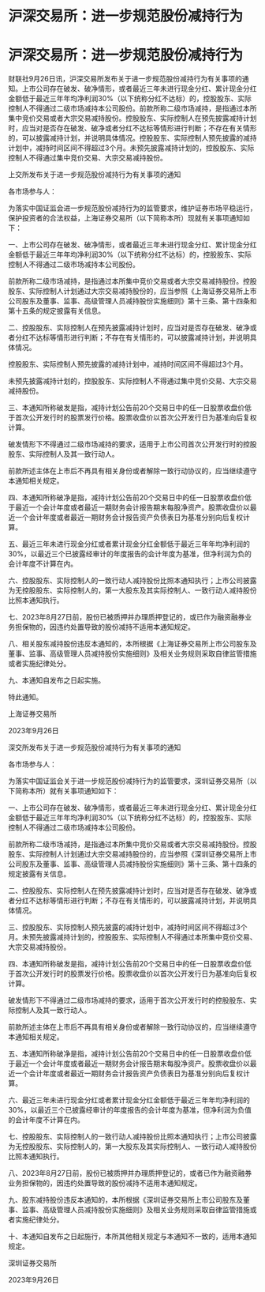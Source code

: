# 沪深交易所：进一步规范股份减持行为

# 沪深交易所：进一步规范股份减持行为

财联社9月26日讯，沪深交易所发布关于进一步规范股份减持行为有关事项的通知。上市公司存在破发、破净情形，或者最近三年未进行现金分红、累计现金分红金额低于最近三年年均净利润30%（以下统称分红不达标）的，控股股东、实际控制人不得通过二级市场减持本公司股份。前款所称二级市场减持，是指通过本所集中竞价交易或者大宗交易减持股份。控股股东、实际控制人在预先披露减持计划时，应当对是否存在破发、破净或者分红不达标等情形进行判断；不存在有关情形的，可以披露减持计划，并说明具体情况。控股股东、实际控制人预先披露的减持计划中，减持时间区间不得超过3个月。未预先披露减持计划的，控股股东、实际控制人不得通过集中竞价交易、大宗交易减持股份。

上交所发布关于进一步规范股份减持行为有关事项的通知

各市场参与人：

为落实中国证监会进一步规范股份减持行为的监管要求，维护证券市场平稳运行，保护投资者的合法权益，上海证券交易所（以下简称本所）现就有关事项通知如下：

一、上市公司存在破发、破净情形，或者最近三年未进行现金分红、累计现金分红金额低于最近三年年均净利润30%（以下统称分红不达标）的，控股股东、实际控制人不得通过二级市场减持本公司股份。

前款所称二级市场减持，是指通过本所集中竞价交易或者大宗交易减持股份。控股股东、实际控制人计划通过大宗交易减持股份的，应当参照《上海证券交易所上市公司股东及董事、监事、高级管理人员减持股份实施细则》第十三条、第十四条和第十五条的规定披露有关信息。

二、控股股东、实际控制人在预先披露减持计划时，应当对是否存在破发、破净或者分红不达标等情形进行判断；不存在有关情形的，可以披露减持计划，并说明具体情况。

控股股东、实际控制人预先披露的减持计划中，减持时间区间不得超过3个月。

未预先披露减持计划的，控股股东、实际控制人不得通过集中竞价交易、大宗交易减持股份。

三、本通知所称破发是指，减持计划公告前20个交易日中的任一日股票收盘价低于首次公开发行时的股票发行价格。股票收盘价以首次公开发行日为基准向后复权计算。

破发情形下不得通过二级市场减持的要求，适用于上市公司首次公开发行时的控股股东、实际控制人及其一致行动人。

前款所述主体在上市后不再具有相关身份或者解除一致行动协议的，应当继续遵守本通知相关规定。

四、本通知所称破净是指，减持计划公告前20个交易日中的任一日股票收盘价低于最近一个会计年度或者最近一期财务会计报告期末每股净资产。股票收盘价以最近一个会计年度或者最近一期财务会计报告资产负债表日为基准分别向后复权计算。

五、最近三年未进行现金分红或者累计现金分红金额低于最近三年年均净利润的30%，以最近三个已披露经审计的年度报告的会计年度为基准，但净利润为负的会计年度不计算在内。

六、控股股东、实际控制人的一致行动人减持股份比照本通知执行；上市公司披露为无控股股东、实际控制人的，第一大股东及其实际控制人、一致行动人减持股份比照本通知执行。

七、2023年8月27日前，股份已被质押并办理质押登记的，或已作为融资融券业务担保物的，因违约处置导致的股份减持不适用本通知规定。

八、相关股东减持股份违反本通知的，本所根据《上海证券交易所上市公司股东及董事、监事、高级管理人员减持股份实施细则》及相关业务规则采取自律监管措施或者实施纪律处分。

九、本通知自发布之日起实施。

特此通知。

上海证券交易所

2023年9月26日

深交所发布关于进一步规范股份减持行为有关事项的通知

各市场参与人：

为落实中国证监会关于进一步规范股份减持行为的监管要求，深圳证券交易所（以下简称本所）就有关事项通知如下：

一、上市公司存在破发、破净情形，或者最近三年未进行现金分红、累计现金分红金额低于最近三年年均净利润30%（以下统称分红不达标）的，控股股东、实际控制人不得通过二级市场减持本公司股份。

前款所称二级市场减持，是指通过本所集中竞价交易或者大宗交易减持股份。控股股东、实际控制人计划通过大宗交易减持股份的，应当参照《深圳证券交易所上市公司股东及董事、监事、高级管理人员减持股份实施细则》第十三条、第十四条的规定披露有关信息。

二、控股股东、实际控制人在预先披露减持计划时，应当对是否存在破发、破净或者分红不达标等情形进行判断；不存在有关情形的，可以披露减持计划，并说明具体情况。

三、控股股东、实际控制人预先披露的减持计划中，减持时间区间不得超过3个月。未预先披露减持计划的，控股股东、实际控制人不得通过本所集中竞价交易、大宗交易减持股份。

四、本通知所称破发是指，减持计划公告前20个交易日中的任一日股票收盘价低于首次公开发行时的股票发行价格。股票收盘价以首次公开发行日为基准向后复权计算。

破发情形下不得通过二级市场减持的要求，适用于首次公开发行时的控股股东、实际控制人及其一致行动人。

前款所述主体在上市后不再具有相关身份或者解除一致行动协议的，应当继续遵守本通知相关规定。

五、本通知所称破净是指，减持计划公告前20个交易日中的任一日股票收盘价低于最近一个会计年度或者最近一期财务会计报告期末每股净资产。股票收盘价以最近一个会计年度或者最近一期财务会计报告资产负债表日为基准分别向后复权计算。

六、最近三年未进行现金分红或者累计现金分红金额低于最近三年年均净利润的30%，以最近三个已披露经审计的年度报告的会计年度为基准，但净利润为负值的会计年度不计算在内。

七、控股股东、实际控制人的一致行动人减持股份比照本通知执行；上市公司披露为无控股股东、实际控制人的，第一大股东及其实际控制人、一致行动人减持股份比照本通知执行。

八、2023年8月27日前，股份已被质押并办理质押登记的，或者已作为融资融券业务担保物的，因违约处置导致的股份减持不适用本通知规定。

九、股东减持股份违反本通知的，本所根据《深圳证券交易所上市公司股东及董事、监事、高级管理人员减持股份实施细则》及相关业务规则采取自律监管措施或者实施纪律处分。

十、本通知自发布之日起施行，本所其他相关规定与本通知不一致的，适用本通知规定。

深圳证券交易所

2023年9月26日

